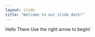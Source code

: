 ```yaml
---
layout: slide
title: "Welcome to our slide deck!"
---
```

Hello There
Use the right arrow to begin!
